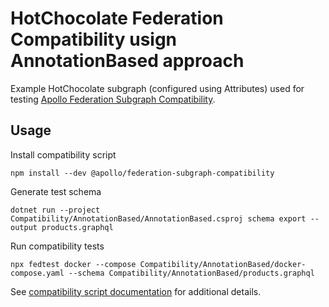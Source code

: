 # HotChocolate Federation Compatibility usign AnnotationBased approach

Example HotChocolate subgraph (configured using Attributes) used for testing [Apollo Federation Subgraph Compatibility](https://github.com/apollographql/apollo-federation-subgraph-compatibility).

## Usage

Install compatibility script

```shell
npm install --dev @apollo/federation-subgraph-compatibility
```

Generate test schema

```shell
dotnet run --project Compatibility/AnnotationBased/AnnotationBased.csproj schema export --output products.graphql
```

Run compatibility tests

```shell
npx fedtest docker --compose Compatibility/AnnotationBased/docker-compose.yaml --schema Compatibility/AnnotationBased/products.graphql
```

See [compatibility script documentation](https://www.npmjs.com/package/@apollo/federation-subgraph-compatibility) for additional details.